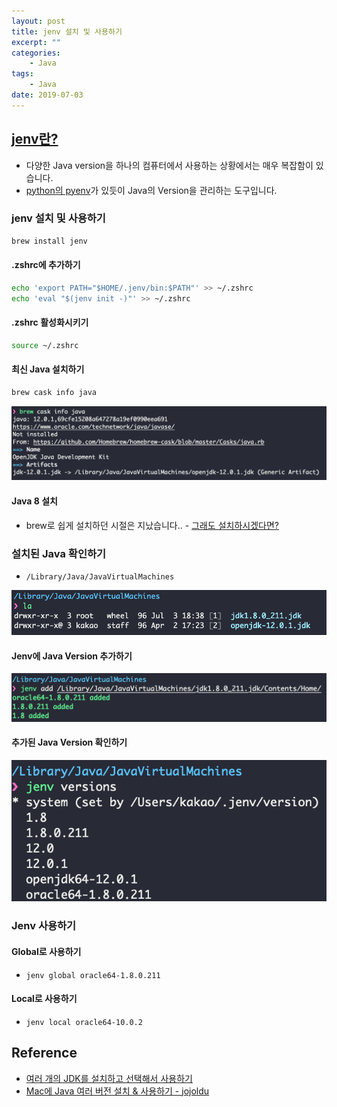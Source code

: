 ```yaml
---
layout: post
title: jenv 설치 및 사용하기
excerpt: ""
categories:
    - Java
tags:
    - Java
date: 2019-07-03
---
```


## [jenv란?](https://www.jenv.be/)

-   다양한 Java version을 하나의 컴퓨터에서 사용하는 상황에서는 매우 복잡함이 있습니다.
-   [python의 pyenv](https://github.com/pyenv/pyenv)가 있듯이 Java의 Version을 관리하는 도구입니다.

### jenv 설치 및 사용하기

```bash
brew install jenv
```

#### .zshrc에 추가하기

```bash
echo 'export PATH="$HOME/.jenv/bin:$PATH"' >> ~/.zshrc
echo 'eval "$(jenv init -)"' >> ~/.zshrc
```

#### .zshrc 활성화시키기

```bash
source ~/.zshrc
```

#### 최신 Java 설치하기

```bash
brew cask info java
```

![No Image](/assets/posts/img/2019-07-03-18-26-34.png)

#### Java 8 설치

-   brew로 쉽게 설치하던 시절은 지났습니다.. - [그래도 설치하시겠다면?](https://github.com/Homebrew/homebrew-cask-versions/issues/7253#issuecomment-484356654)

### 설치된 Java 확인하기

-   `/Library/Java/JavaVirtualMachines`

![No image](/assets/posts/img/2019-07-03-18-45-50.png)

#### Jenv에 Java Version 추가하기

![No Image](/assets/posts/img/2019-07-03-18-47-42.png)

#### 추가된 Java Version 확인하기

![No Image](/assets/posts/img/2019-07-03-18-49-08.png)

### Jenv 사용하기

#### Global로 사용하기

-   `jenv global oracle64-1.8.0.211`

#### Local로 사용하기

-   `jenv local oracle64-10.0.2`

## Reference

-   [여러 개의 JDK를 설치하고 선택해서 사용하기](https://blog.benelog.net/installing-jdk.html)
-   [Mac에 Java 여러 버전 설치 & 사용하기 - jojoldu](https://jojoldu.tistory.com/329)
